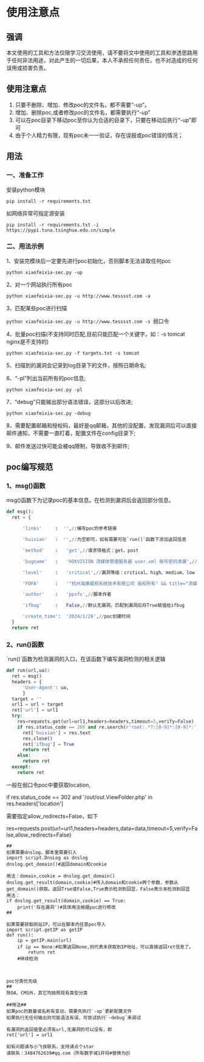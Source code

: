 <h1>使用注意点</h1>

<h2>强调</h2>

本文使用的工具和方法仅限学习交流使用，请不要将文中使用的工具和渗透思路用于任何非法用途，对此产生的一切后果，本人不承担任何责任，也不对造成的任何误用或损害负责。

<h2>使用注意点</h2>

<ol>

<li>只要不删除、增加、修改poc的文件名，都不需要“-up”。</li>

<li>增加、删除poc,或者修改poc的文件名，都需要执行“-up”</li>

<li>可以在poc目录下移动poc至你认为合适的目录下，只要在移动后执行“-up”即可</li>

<li>由于个人精力有限，现有poc未一一验证，存在误报或poc错误的情况；</li>

</ol>

<h2>用法</h2>

<h3>一、准备工作</h3>

安装python模块</br>

`pip install -r requirements.txt`</br>

如网络异常可指定源安装</br>

`pip install -r requirements.txt -i https://pypi.tuna.tsinghua.edu.cn/simple`</br>

<h3>二、用法示例</h3>

1、安装完模块后一定要先进行poc初始化，否则脚本无法读取任何poc

`python xiaofeixia-sec.py -up`

2、对一个网站执行所有poc

`python xiaofeixia-sec.py -u http://www.tesssst.com -a`</br>

3、匹配某些poc进行扫描

`python xiaofeixia-sec.py -u http://www.tesssst.com -s `弱口令</br>

4、批量poc扫描(不支持同时匹配,目前只能匹配一个关键字，如：-s tomcat nginx是不支持的)

`python xiaofeixia-sec.py -f targets.txt -s tomcat`</br>

5、扫描到的漏洞会记录到log目录下的文件，按照日期命名;</br>

6、“-pl”列出当前所有的poc信息;

`python xiaofeixia-sec.py -pl`</br>

7、“debug”只能输出部分语法错误，这部分以后改进;</br>

`python xiaofeixia-sec.py -debug`</br>

8、需要配置邮箱和授权码，最好是qq邮箱，其他的没配置，发现漏洞后可以直接邮件通知，不需要一直盯着，配置文件在config目录下;</br>

9、邮件发送过快可能会被qq限制，导致收不到邮件;</br>

<h2>poc编写规范</h2>

<h3>1、msg()函数</h3>

<p>msg()函数下为记录poc的基本信息。在检测到漏洞后会返回部分信息。</p>

```python
def msg():
  ret = {

      'links'     :  '',//编写poc的参考链接

      'huixian'   :  '',//为空即可，如有需要可在`run()`函数下添加返回信息

      'method'    :   'get',//请求得格式：get、post

      'bugname'   :   'HIKVISION 流媒体管理服务器 user.xml 账号密码泄漏',//漏洞名

      'level'     :   'critical',//漏洞等级：critical、high、medium、low

      'FOFA'      :   '"杭州海康威视系统技术有限公司 版权所有" && title="流媒体管理服务器"',//fofa查询语法

      'author'    :   'ppxfx',//脚本作者

      'ifbug'     :   False,//默认无漏洞，匹配到漏洞后将True赋值给ifbug

      'create_time':  '2024/2/26',//poc创建时间
  }
  return ret
```

<h3>2、run()函数</h3>

<p>`run()`函数为检测漏洞的入口，在该函数下编写漏洞检测的相关逻辑</p>

```python
def run(url,ua):
  ret = msg()
  headers = {
      'User-Agent': ua,
      }
  target = ''
  url1 = url + target
  ret['url'] = url1
  try:
    res=requests.get(url=url1,headers=headers,timeout=5,verify=False)
    if res.status_code == 200 and re.search(r'root:.*?:[0-9]*:[0-9]*:',res.text,re.S):
      ret['huixian'] = res.text
      res.close()
      ret['ifbug'] = True
      return ret
    else:
      return ret
  except:
    return ret
```

一般在弱口令poc中要获取location,

if res.status_code == 302 and '/out/out.ViewFolder.php' in res.headers['location']

需要指定allow_redirects=False，如下

res=requests.post(url=url1,headers=headers,data=data,timeout=5,verify=False,allow_redirects=False)

```
##
如果需要dnslog，脚本里需要引入
import script.DnsLog as dnslog
dnslog.get_domain()#返回domain和cookie

用法：domain,cookie = dnslog.get_domain()
dnslog.get_result(domain,cookie)#传入domain和cookie两个参数，参数从get_domain()获取。返回True或False,True表示检测到回显，False表示未检测到回显
用法：
if dnslog.get_result(domain,cookie) == True:
    print('存在漏洞')#具体用法根据poc进行修改
##

如果需要获取网站IP，可以在脚本内任意poc导入
import script.getIP as getIP
def run():
    ip = getIP.main(url)
    if ip == None:#如果返回None,则代表未获取到IP地址，可以直接返回ret信息了。
        return ret
    #继续检测



poc分类优先级
##
除OA、CMS外，其它均按照现有类型分类

##用法##
如果poc的数量或名称有变动，需要先执行`-up`更新配置文件
如果执行无任何输出则可能语法有误，可尝试执行`-debug`来调试

有漏洞的返回值里必须有url,无漏洞的可以没有，即
ret['url'] = url1

如有问题请与小飞侠联系，支持请点个star
请联系：3484762639#qq.com（所有数字减1并将#替换为@）
```

